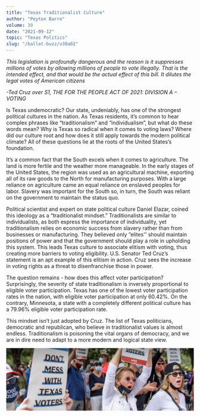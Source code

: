 ```yaml
---
title: "Texas Traditionalist Culture"
author: "Peyton Barre"
volume: 30
date: "2021-09-12"
topic: "Texas Politics"
slug: "/ballot-buzz/v30a02"
---
```


*This legislation is profoundly dangerous and the reason is it suppresses millions of votes by allowing millions of people to vote illegally. That is the intended effect, and that would be the actual effect of this bill. It dilutes the legal votes of American citizens*

*-Ted Cruz over S1, THE FOR THE PEOPLE ACT OF 2021: DIVISION A – VOTING*

Is Texas undemocratic? Our state, undeniably, has one of the strongest political cultures in the nation. As Texas residents, it’s common to hear complex phrases like “traditionalism” and “individualism”, but what do these words mean? Why is Texas so radical when it comes to voting laws? Where did our culture root and how does it still apply towards the modern political climate? All of these questions lie at the roots of the United States’s foundation.

It’s a common fact that the South excels when it comes to agriculture. The land is more fertile and the weather more manageable. In the early stages of the United States, the region was used as an agricultural machine, exporting all of its raw goods to the North for manufacturing purposes. With a large reliance on agriculture came an equal reliance on enslaved peoples for labor. Slavery was important for the South so, in turn, the South was reliant on the government to maintain the status quo. 

Political scientist and expert on state political culture Daniel Elazar, coined this ideology as a “traditionalist mindset.” Traditionalists are similar to individualists, as both express the importance of individuality, yet traditionalism relies on economic success from slavery rather than from businesses or manufacturing. They believed only “elites'' should maintain positions of power and that the government should play a role in upholding this system. This leads Texas culture to associate elitism with voting, thus creating more barriers to voting eligibility. U.S. Senator Ted Cruz’s statement is an apt example of this elitism in action. Cruz sees the increase in voting rights as a threat to disenfranchise those in power. 

The question remains - how does this affect voter participation? Surprisingly, the severity of state traditionalism is inversely proportional to eligible voter participation. Texas has one of the lowest voter participation rates in the nation, with eligible voter participation at only 60.42%. On the contrary, Minnesota, a state with a completely different political culture has a 79.96% eligible voter participation rate. 

This mindset isn’t just adopted by Cruz. The list of Texas politicians, democratic and republican, who believe in traditionalist values is almost endless. Traditionalism is poisoning the vital organs of democracy, and we are in dire need to adapt to a more modern and logical state view.

![](./img/v30a02img.jpg)
